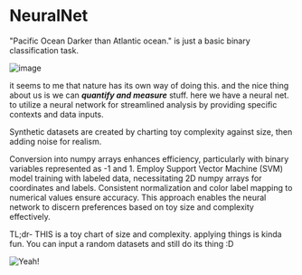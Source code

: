 # NeuralNet 
"Pacific Ocean Darker than Atlantic ocean." is just a basic binary classification task.


![image](https://github.com/le-nicolas/DerivaNet/assets/112614851/35401b27-57f4-4f29-a49c-964bf8e9987b)

it seems to me that nature has its own way of doing this. and the nice thing about us is we can _**quantify and measure**_ stuff.
here we have a neural net. to utilize a neural network for streamlined analysis by providing specific contexts and data inputs. 

Synthetic datasets are created by charting toy complexity against size, then adding noise for realism.


Conversion into numpy arrays enhances efficiency, particularly with binary variables represented as -1 and 1. Employ Support Vector Machine (SVM) model training with labeled data, necessitating 2D numpy arrays for coordinates and labels. Consistent normalization and color label mapping to numerical values ensure accuracy. This approach enables the neural network to discern preferences based on toy size and complexity effectively.




TL;dr- THIS is a toy chart of size and complexity. applying things is kinda fun. You can input a random datasets and still do its thing :D




![Yeah!](https://github.com/le-nicolas/DerivaNet/assets/112614851/9adade43-824b-4e62-94ff-b7635772883c)

